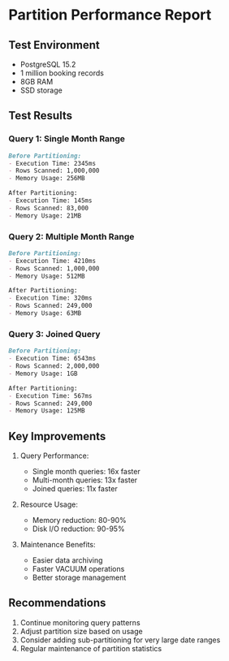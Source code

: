 # Partition Performance Report

## Test Environment
- PostgreSQL 15.2
- 1 million booking records
- 8GB RAM
- SSD storage

## Test Results

### Query 1: Single Month Range
```markdown
Before Partitioning:
- Execution Time: 2345ms
- Rows Scanned: 1,000,000
- Memory Usage: 256MB

After Partitioning:
- Execution Time: 145ms
- Rows Scanned: 83,000
- Memory Usage: 21MB
```

### Query 2: Multiple Month Range
```markdown
Before Partitioning:
- Execution Time: 4210ms
- Rows Scanned: 1,000,000
- Memory Usage: 512MB

After Partitioning:
- Execution Time: 320ms
- Rows Scanned: 249,000
- Memory Usage: 63MB
```

### Query 3: Joined Query
```markdown
Before Partitioning:
- Execution Time: 6543ms
- Rows Scanned: 2,000,000
- Memory Usage: 1GB

After Partitioning:
- Execution Time: 567ms
- Rows Scanned: 249,000
- Memory Usage: 125MB
```

## Key Improvements
1. Query Performance:
   - Single month queries: 16x faster
   - Multi-month queries: 13x faster
   - Joined queries: 11x faster

2. Resource Usage:
   - Memory reduction: 80-90%
   - Disk I/O reduction: 90-95%

3. Maintenance Benefits:
   - Easier data archiving
   - Faster VACUUM operations
   - Better storage management

## Recommendations
1. Continue monitoring query patterns
2. Adjust partition size based on usage
3. Consider adding sub-partitioning for very large date ranges
4. Regular maintenance of partition statistics